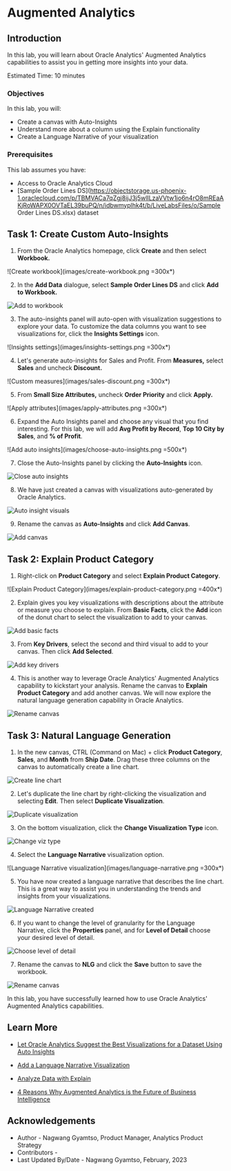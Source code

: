 # Augmented Analytics

## Introduction

In this lab, you will learn about Oracle Analytics' Augmented Analytics capabilities to assist you in getting more insights into your data.

Estimated Time: 10 minutes

### Objectives

In this lab, you will:
* Create a canvas with Auto-Insights
* Understand more about a column using the Explain functionality
* Create a Language Narrative of your visualization

### Prerequisites

This lab assumes you have:
* Access to Oracle Analytics Cloud
* [Sample Order Lines DS](https://objectstorage.us-phoenix-1.oraclecloud.com/p/TBMVACa7qZgj8ijJ3j5wlILzaVVtw1jo6n4rO8mREaAKjRoWAPX0OVTaEL39buPQ/n/idbwmyplhk4t/b/LiveLabsFiles/o/Sample Order Lines DS.xlsx) dataset

## Task 1: Create Custom Auto-Insights

1. From the Oracle Analytics homepage, click **Create** and then select **Workbook.**

  ![Create workbook](images/create-workbook.png =300x*)

2. In the **Add Data** dialogue, select **Sample Order Lines DS** and click **Add to Workbook.**

  ![Add to workbook](images/add-to-workbook.png)

3. The auto-insights panel will auto-open with visualization suggestions to explore your data. To customize the data columns you want to see visualizations for, click the **Insights Settings** icon.

  ![Insights settings](images/insights-settings.png =300x*)

4. Let's generate auto-insights for Sales and Profit. From **Measures,** select **Sales** and uncheck **Discount.**

  ![Custom measures](images/sales-discount.png =300x*)

5. From **Small Size Attributes,** uncheck **Order Priority** and click **Apply.**

  ![Apply attributes](images/apply-attributes.png =300x*)

6. Expand the Auto Insights panel and choose any visual that you find interesting. For this lab, we will add **Avg Profit by Record**, **Top 10 City by Sales**, and **% of Profit**.

  ![Add auto insights](images/choose-auto-insights.png =500x*)

7. Close the Auto-Insights panel by clicking the **Auto-Insights** icon.

  ![Close auto insights](images/close-auto-insights.png)

8. We have just created a canvas with visualizations auto-generated by Oracle Analytics.

  ![Auto insight visuals](images/auto-insights.png)

9. Rename the canvas as **Auto-Insights** and click **Add Canvas**.

  ![Add canvas](images/add-explain-canvas.png)

## Task 2: Explain Product Category

1. Right-click on **Product Category** and select **Explain Product Category**.

  ![Explain Product Category](images/explain-product-category.png =400x*)

2. Explain gives you key visualizations with descriptions about the attribute or measure you choose to explain. From **Basic Facts**, click the **Add** icon of the donut chart to select the visualization to add to your canvas.

  ![Add basic facts](images/add-basic-facts.png)

3. From **Key Drivers**, select the second and third visual to add to your canvas. Then click **Add Selected**.

  ![Add key drivers](images/add-keydrivers.png)

4. This is another way to leverage Oracle Analytics' Augmented Analytics capability to kickstart your analysis. Rename the canvas to **Explain Product Category** and add another canvas. We will now explore the natural language generation capability in Oracle Analytics.

  ![Rename canvas](images/rename-explain.png)

## Task 3: Natural Language Generation

1. In the new canvas, CTRL (Command on Mac) + click **Product Category**, **Sales**, and **Month** from **Ship Date**. Drag these three columns on the canvas to automatically create a line chart.

  ![Create line chart](images/create-line-chart.png)

2. Let's duplicate the line chart by right-clicking the visualization and selecting **Edit**. Then select **Duplicate Visualization**.

  ![Duplicate visualization](images/duplicate-viz.png)

3. On the bottom visualization, click the **Change Visualization Type** icon.

  ![Change viz type](images/change-viz-type.png)

4. Select the **Language Narrative** visualization option.

  ![Language Narrative visualization](images/language-narrative.png =300x*)

5. You have now created a language narrative that describes the line chart. This is a great way to assist you in understanding the trends and insights from your visualizations.

  ![Language Narrative created](images/language-narrative-complete.png)

6. If you want to change the level of granularity for the Language Narrative, click the **Properties** panel, and for **Level of Detail** choose your desired level of detail.

  ![Choose level of detail](images/level-of-detail.png)

7. Rename the canvas to **NLG** and click the **Save** button to save the workbook.

  ![Rename canvas](images/rename-nlg.png)

In this lab, you have successfully learned how to use Oracle Analytics' Augmented Analytics capabilities.

## Learn More
* [Let Oracle Analytics Suggest the Best Visualizations for a Dataset Using Auto Insights](https://docs.oracle.com/en/cloud/paas/analytics-cloud/acubi/let-oracle-analytics-suggest-best-visualizations-dataset.html)

* [Add a Language Narrative Visualization](https://docs.oracle.com/en/cloud/paas/analytics-cloud/acubi/add-language-narrative-visualization.html#GUID-F25DA183-DFFB-4788-8581-B6D935A26EE9)

* [Analyze Data with Explain](https://docs.oracle.com/en/cloud/paas/analytics-cloud/acubi/analyze-data-explain.html#GUID-D1C86E85-5380-4566-B1CB-DC14E0D3919E)

* [4 Reasons Why Augmented Analytics is the Future of Business Intelligence](https://blogs.oracle.com/cloud-infrastructure/post/4-reasons-why-augmented-analytics-is-the-future-of-business-intelligence)

## Acknowledgements
* Author - Nagwang Gyamtso, Product Manager, Analytics Product Strategy
* Contributors -
* Last Updated By/Date - Nagwang Gyamtso, February, 2023
